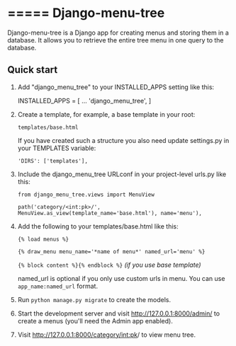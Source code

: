 =====
Django-menu-tree
=====

Django-menu-tree is a Django app for creating menus and storing them in a database.
It allows you to retrieve the entire tree menu in one query to the database.


Quick start
-----------

1. Add "django_menu_tree" to your INSTALLED_APPS setting like this:

    INSTALLED_APPS = [
        ...
        'django_menu_tree',
    ]

2. Create a template, for example, a base template in your root:

    `templates/base.html` 

    If you have created such a structure you also need update settings.py in your TEMPLATES variable:

    `'DIRS': ['templates'],`

3. Include the django_menu_tree URLconf in your project-level urls.py like this:

    `from django_menu_tree.views import MenuView`

    `path('category/<int:pk>/', MenuView.as_view(template_name='base.html'), name='menu'),`

4. Add the following to your templates/base.html like this:

    `{% load menus %}`

    `{% draw_menu menu_name='*name of menu*' named_url='menu' %}`

    `{% block content %}{% endblock %}` _(if you use base template)_

    named_url is optional if you only use custom urls in menu.
    You can use `app_name:named_url` format.

4. Run ``python manage.py migrate`` to create the models.

5. Start the development server and visit http://127.0.0.1:8000/admin/
   to create a menus (you'll need the Admin app enabled).

5. Visit http://127.0.0.1:8000/category/<int:pk>/ to view menu tree.